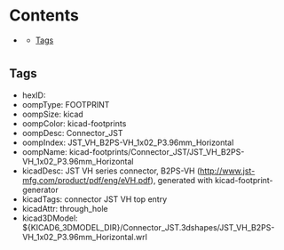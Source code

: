 



Contents
========

* [](#)
	* [Tags](#tags)

# 

## Tags

- hexID: 
- oompType: FOOTPRINT
- oompSize: kicad
- oompColor: kicad-footprints
- oompDesc: Connector_JST
- oompIndex: JST_VH_B2PS-VH_1x02_P3.96mm_Horizontal
- oompName: kicad-footprints/Connector_JST/JST_VH_B2PS-VH_1x02_P3.96mm_Horizontal
- kicadDesc: JST VH series connector, B2PS-VH (http://www.jst-mfg.com/product/pdf/eng/eVH.pdf), generated with kicad-footprint-generator
- kicadTags: connector JST VH top entry
- kicadAttr: through_hole
- kicad3DModel: ${KICAD6_3DMODEL_DIR}/Connector_JST.3dshapes/JST_VH_B2PS-VH_1x02_P3.96mm_Horizontal.wrl

